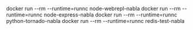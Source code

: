 docker run --rm --runtime=runnc node-webrepl-nabla
docker run --rm --runtime=runnc node-express-nabla
docker run --rm --runtime=runnc python-tornado-nabla
docker run --rm --runtime=runnc redis-test-nabla
